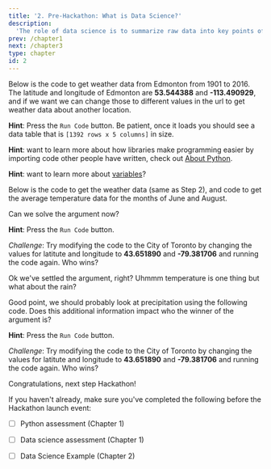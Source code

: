```yaml
---
title: '2. Pre-Hackathon: What is Data Science?'
description:
  'The role of data science is to summarize raw data into key points of information. This helps us to understand the elements that are most relevant to our needs and to make decisions based on those elements, rather than trying to absorb and use a mass of raw data, which would be overwhelming.'
prev: /chapter1
next: /chapter3
type: chapter
id: 2
---
```


<exercise id="1" title="A Data Science Example" type="slides">

<slides source="chapter2_01_datastory">
</slides>

</exercise>

<exercise id="2" title="Let's Wrangle Some Weather Data!">

Below is the code to get weather data from Edmonton from 1901 to 2016. The latitude and longitude of Edmonton are **53.544388** and **-113.490929**, and if we want we can change those to different values in the url to get weather data about another location.

<codeblock id="02_01">

</codeblock>

**Hint**: Press the `Run Code` button. Be patient, once it loads you should see a data table that is `[1392 rows x 5 columns]` in size.

**Hint**: want to learn more about how libraries make programming easier by importing code other people have written, check out [About Python](https://www.python.org/about).

**Hint**: want to learn more about [variables](https://www.tutorialspoint.com/python/python_variable_types.htm)?

</exercise>

<exercise id="3" title="Settling The Argument">

Below is the code to get the weather data (same as Step 2), and code to get the average temperature data for the months of June and August. 

Can we solve the argument now?

<codeblock id="02_02">

</codeblock>

**Hint**: Press the `Run Code` button.

*Challenge*: Try modifying the code to the City of Toronto by changing the values for latitute and longitude to **43.651890** and **-79.381706** and running the code again. Who wins?

</exercise>

<exercise id="4" title="But What About Rain?">

Ok we've settled the argument, right? Uhmmm temperature is one thing but what about the rain? 

Good point, we should probably look at precipitation using the following code. Does this additional information impact who the winner of the argument is?

<codeblock id="02_03">

</codeblock>

**Hint**: Press the `Run Code` button.

*Challenge*: Try modifying the code to the City of Toronto by changing the values for latitute and longitude to **43.651890** and **-79.381706** and running the code again. Who wins?

</exercise>

<exercise id="5" title="Pre-Hackathon Checklist">

Congratulations, next step Hackathon!

If you haven't already, make sure you've completed the following before the Hackathon launch event:

 - [ ] Python assessment (Chapter 1)

- [ ] Data science assessment (Chapter 1)

- [ ] Data Science Example (Chapter 2)





</exercise>

